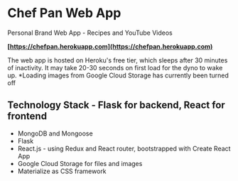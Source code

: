 # Chef Pan Web App
Personal Brand Web App - Recipes and YouTube Videos

**[https://chefpan.herokuapp.com](https://chefpan.herokuapp.com)**

The web app is hosted on Heroku's free tier, which sleeps after 30 minutes of inactivity. It may take 20-30 seconds on first load for the dyno to wake up.
*Loading images from Google Cloud Storage has currently been turned off

## Technology Stack - Flask for backend, React for frontend
* MongoDB and Mongoose
* Flask
* React.js - using Redux and React router, bootstrapped with Create React App
* Google Cloud Storage for files and images
* Materialize as CSS framework
